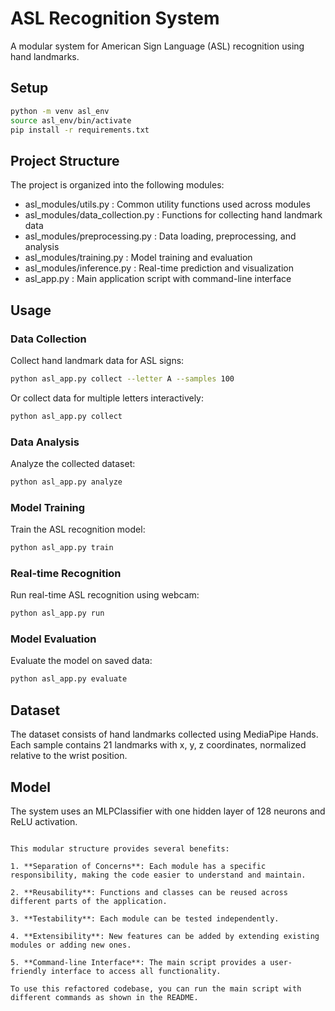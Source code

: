 # ASL Recognition System

A modular system for American Sign Language (ASL) recognition using hand landmarks.

## Setup

```bash
python -m venv asl_env
source asl_env/bin/activate
pip install -r requirements.txt
```

## Project Structure
The project is organized into the following modules:

- asl_modules/utils.py : Common utility functions used across modules
- asl_modules/data_collection.py : Functions for collecting hand landmark data
- asl_modules/preprocessing.py : Data loading, preprocessing, and analysis
- asl_modules/training.py : Model training and evaluation
- asl_modules/inference.py : Real-time prediction and visualization
- asl_app.py : Main application script with command-line interface
## Usage
### Data Collection
Collect hand landmark data for ASL signs:

```bash
python asl_app.py collect --letter A --samples 100
 ```

Or collect data for multiple letters interactively:

```bash
python asl_app.py collect
 ```

### Data Analysis
Analyze the collected dataset:

```bash
python asl_app.py analyze
 ```

### Model Training
Train the ASL recognition model:

```bash
python asl_app.py train
 ```

### Real-time Recognition
Run real-time ASL recognition using webcam:

```bash
python asl_app.py run
 ```

### Model Evaluation
Evaluate the model on saved data:

```bash
python asl_app.py evaluate
 ```

## Dataset
The dataset consists of hand landmarks collected using MediaPipe Hands.
Each sample contains 21 landmarks with x, y, z coordinates, normalized relative to the wrist position.

## Model
The system uses an MLPClassifier with one hidden layer of 128 neurons and ReLU activation.

```plaintext

This modular structure provides several benefits:

1. **Separation of Concerns**: Each module has a specific responsibility, making the code easier to understand and maintain.

2. **Reusability**: Functions and classes can be reused across different parts of the application.

3. **Testability**: Each module can be tested independently.

4. **Extensibility**: New features can be added by extending existing modules or adding new ones.

5. **Command-line Interface**: The main script provides a user-friendly interface to access all functionality.

To use this refactored codebase, you can run the main script with different commands as shown in the README.
 ```
```